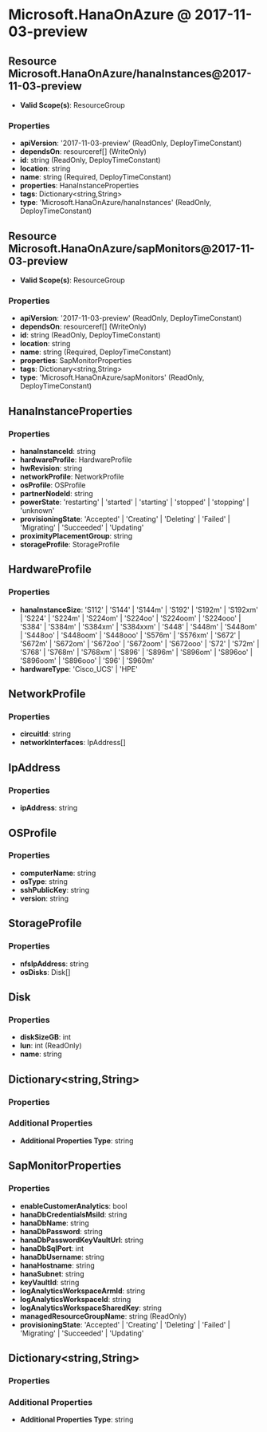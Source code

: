 # Microsoft.HanaOnAzure @ 2017-11-03-preview

## Resource Microsoft.HanaOnAzure/hanaInstances@2017-11-03-preview
* **Valid Scope(s)**: ResourceGroup
### Properties
* **apiVersion**: '2017-11-03-preview' (ReadOnly, DeployTimeConstant)
* **dependsOn**: resourceref[] (WriteOnly)
* **id**: string (ReadOnly, DeployTimeConstant)
* **location**: string
* **name**: string (Required, DeployTimeConstant)
* **properties**: HanaInstanceProperties
* **tags**: Dictionary<string,String>
* **type**: 'Microsoft.HanaOnAzure/hanaInstances' (ReadOnly, DeployTimeConstant)

## Resource Microsoft.HanaOnAzure/sapMonitors@2017-11-03-preview
* **Valid Scope(s)**: ResourceGroup
### Properties
* **apiVersion**: '2017-11-03-preview' (ReadOnly, DeployTimeConstant)
* **dependsOn**: resourceref[] (WriteOnly)
* **id**: string (ReadOnly, DeployTimeConstant)
* **location**: string
* **name**: string (Required, DeployTimeConstant)
* **properties**: SapMonitorProperties
* **tags**: Dictionary<string,String>
* **type**: 'Microsoft.HanaOnAzure/sapMonitors' (ReadOnly, DeployTimeConstant)

## HanaInstanceProperties
### Properties
* **hanaInstanceId**: string
* **hardwareProfile**: HardwareProfile
* **hwRevision**: string
* **networkProfile**: NetworkProfile
* **osProfile**: OSProfile
* **partnerNodeId**: string
* **powerState**: 'restarting' | 'started' | 'starting' | 'stopped' | 'stopping' | 'unknown'
* **provisioningState**: 'Accepted' | 'Creating' | 'Deleting' | 'Failed' | 'Migrating' | 'Succeeded' | 'Updating'
* **proximityPlacementGroup**: string
* **storageProfile**: StorageProfile

## HardwareProfile
### Properties
* **hanaInstanceSize**: 'S112' | 'S144' | 'S144m' | 'S192' | 'S192m' | 'S192xm' | 'S224' | 'S224m' | 'S224om' | 'S224oo' | 'S224oom' | 'S224ooo' | 'S384' | 'S384m' | 'S384xm' | 'S384xxm' | 'S448' | 'S448m' | 'S448om' | 'S448oo' | 'S448oom' | 'S448ooo' | 'S576m' | 'S576xm' | 'S672' | 'S672m' | 'S672om' | 'S672oo' | 'S672oom' | 'S672ooo' | 'S72' | 'S72m' | 'S768' | 'S768m' | 'S768xm' | 'S896' | 'S896m' | 'S896om' | 'S896oo' | 'S896oom' | 'S896ooo' | 'S96' | 'S960m'
* **hardwareType**: 'Cisco_UCS' | 'HPE'

## NetworkProfile
### Properties
* **circuitId**: string
* **networkInterfaces**: IpAddress[]

## IpAddress
### Properties
* **ipAddress**: string

## OSProfile
### Properties
* **computerName**: string
* **osType**: string
* **sshPublicKey**: string
* **version**: string

## StorageProfile
### Properties
* **nfsIpAddress**: string
* **osDisks**: Disk[]

## Disk
### Properties
* **diskSizeGB**: int
* **lun**: int (ReadOnly)
* **name**: string

## Dictionary<string,String>
### Properties
### Additional Properties
* **Additional Properties Type**: string

## SapMonitorProperties
### Properties
* **enableCustomerAnalytics**: bool
* **hanaDbCredentialsMsiId**: string
* **hanaDbName**: string
* **hanaDbPassword**: string
* **hanaDbPasswordKeyVaultUrl**: string
* **hanaDbSqlPort**: int
* **hanaDbUsername**: string
* **hanaHostname**: string
* **hanaSubnet**: string
* **keyVaultId**: string
* **logAnalyticsWorkspaceArmId**: string
* **logAnalyticsWorkspaceId**: string
* **logAnalyticsWorkspaceSharedKey**: string
* **managedResourceGroupName**: string (ReadOnly)
* **provisioningState**: 'Accepted' | 'Creating' | 'Deleting' | 'Failed' | 'Migrating' | 'Succeeded' | 'Updating'

## Dictionary<string,String>
### Properties
### Additional Properties
* **Additional Properties Type**: string

